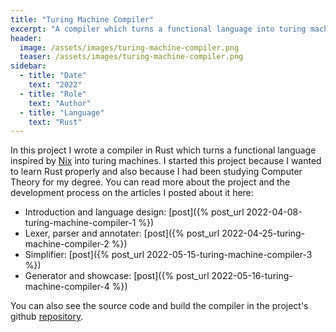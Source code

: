 ```yaml
---
title: "Turing Machine Compiler"
excerpt: "A compiler which turns a functional language into turing machines."
header:
  image: /assets/images/turing-machine-compiler.png
  teaser: /assets/images/turing-machine-compiler.png
sidebar:
  - title: "Date"
    text: "2022"
  - title: "Role"
    text: "Author"
  - title: "Language"
    text: "Rust"
---
```


In this project I wrote a compiler in Rust which turns a functional language
inspired by [Nix](https://nixos.org/) into turing machines. I started this
project because I wanted to learn Rust properly and also because I had been
studying Computer Theory for my degree. You can read more about the project
and the development process on the articles I posted about it here:
- Introduction and language design: [post]({% post_url 2022-04-08-turing-machine-compiler-1 %})
- Lexer, parser and annotater: [post]({% post_url 2022-04-25-turing-machine-compiler-2 %})
- Simplifier: [post]({% post_url 2022-05-15-turing-machine-compiler-3 %})
- Generator and showcase: [post]({% post_url 2022-05-16-turing-machine-compiler-4 %})

You can also see the source code and build the compiler in the project's
github [repository](https://github.com/RiscadoA/tm-compiler).
